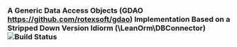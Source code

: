 ### A Generic Data Access Objects (GDAO https://github.com/rotexsoft/gdao) Implementation Based on a Stripped Down Version Idiorm (\LeanOrm\DBConnector) ![Build Status](https://travis-ci.org/rotexsoft/leanorm.svg?branch=master)

